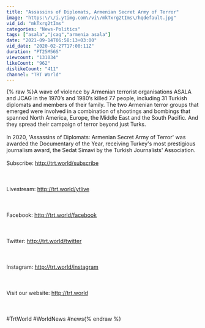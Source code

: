 ```yaml
---
title: "Assassins of Diplomats, Armenian Secret Army of Terror"
image: "https:\/\/i.ytimg.com\/vi\/mkTxrg2tIms\/hqdefault.jpg"
vid_id: "mkTxrg2tIms"
categories: "News-Politics"
tags: ["asala","jcag","armenia asala"]
date: "2021-09-14T06:58:13+03:00"
vid_date: "2020-02-27T17:00:11Z"
duration: "PT25M56S"
viewcount: "131034"
likeCount: "962"
dislikeCount: "411"
channel: "TRT World"
---
```

{% raw %}A wave of violence by Armenian terrorist organisations ASALA and JCAG in the 1970’s and 1980’s killed 77 people, including 31 Turkish diplomats and members of their family. The two Armenian terror groups that emerged were involved in a combination of shootings and bombings that spanned North America, Europe, the Middle East and the South Pacific. And they spread their campaign of terror beyond just Turks. <br /><br />In 2020, 'Assassins of Diplomats: Armenian Secret Army of Terror' was awarded the Documentary of the Year, receiving Turkey's most prestigious journalism award, the Sedat Simavi by the Turkish Journalists' Association. <br /><br />Subscribe: <a rel="nofollow" target="blank" href="http://trt.world/subscribe">http://trt.world/subscribe</a><br /><br /><br /><br />Livestream: <a rel="nofollow" target="blank" href="http://trt.world/ytlive">http://trt.world/ytlive</a><br /><br /><br /><br />Facebook: <a rel="nofollow" target="blank" href="http://trt.world/facebook">http://trt.world/facebook</a><br /><br /><br /><br />Twitter: <a rel="nofollow" target="blank" href="http://trt.world/twitter">http://trt.world/twitter</a><br /><br /><br /><br />Instagram: <a rel="nofollow" target="blank" href="http://trt.world/instagram">http://trt.world/instagram</a><br /><br /><br /><br />Visit our website: <a rel="nofollow" target="blank" href="http://trt.world">http://trt.world</a><br /><br /><br /><br />#TrtWorld #WorldNews #news{% endraw %}
